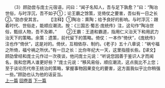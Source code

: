 　　（3）顾劭尝与庞士元宿语，问曰：“闻子名知人，吾与足下孰愈？”曰：“陶冶世俗，与时浮沉，吾不如子①；论王霸之馀策，览倚仗之要害，吾似有一日之长②。”劭亦安其言。
　　【注释】①陶冶：熏陶；给予良好的影响。与时浮沉：跟着时代、世俗走，能顺应潮流。按：《三国志·蜀志·庞统传》注，这句作“陶冶世俗，甄综人物，吾不及卿。”
　　②王霸：王道和霸道，指用仁义治天下和用武力治天下的策略。余策：遗策，前代留下的策略。倚仗：一本作“倚伏”，《庞统传》注也作“倚伏”，这是对的。倚伏，互相依存、制约。《老子》五十八章说：“祸兮福之所倚，福兮祸之所伏。”有一日之长：比你年纪大一天，这里指擅长些。【译文】顾劭曾经和庞士元作过一次夜谈，他问庞士元说：“听说您因善于鉴识人才而闻名，我和您两人谁更好些？”庞士元说：“移风易俗，顺应潮流，这点我比不上您；至于谈论历代帝王统治的策略，掌握事物因果变化的要害，这方面我似乎比你稍强一些。”顾劭也认为他的话妥当。
<br>[上一篇](09_02) [回卷首](09_00) [下一篇](09_04)
